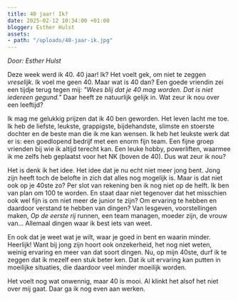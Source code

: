 ```yaml
---
title: 40 jaar! Ik?
date: 2025-02-12 10:34:00 +01:00
blogger: Esther Hulst
assets:
- path: "/uploads/40-jaar-ik.jpg"
---
```


*Door: Esther Hulst*

Deze week werd ik 40. 40 jaar! Ik? Het voelt gek, om niet te zeggen *vreselijk*. Ik voel me geen 40. Maar wat is 40 dan? Een goede vriendin zei een tijdje terug tegen mij: *"Wees blij dat je 40 mag worden. Dat is niet iedereen gegund."* Daar heeft ze natuurlijk gelijk in. Wat zeur ik nou over een leeftijd?  

Ik mag me gelukkig prijzen dat ik 40 ben geworden. Het leven lacht me toe. Ik heb de liefste, leukste, grappigste, bijdehandste, slimste en stoerste dochter en de beste man die ik me kan wensen. Ik heb het leukste werk dat er is: een goedlopend bedrijf met een enorm fijn team. Een fijne groep vrienden bij wie ik altijd terecht kan. Een leuke hobby, powerliften, waarmee ik me zelfs heb geplaatst voor het NK (boven de 40). Dus wat zeur ik nou?  

Het is denk ik het idee. Het idee dat je nu echt niet meer jong bent. Jong zijn heeft toch de belofte in zich dat alles nog mogelijk is. Maar is dat niet ook op je 40ste zo? Per slot van rekening ben ik nog niet op de helft. Ik ben van plan om 100 te worden. En staat daar niet tegenover dat het misschien ook wel fijn is om niet meer de junior te zijn? Om ervaring te hebben en daardoor verstand te hebben van dingen? Van lesgeven, voorstellingen maken, *Op de eerste rij* runnen, een team managen, moeder zijn, de vrouw van… Allemaal dingen waar ik best iets van weet.  

En ook dat je weet wat je wilt, waar je goed in bent en waarin minder. Heerlijk! Want bij jong zijn hoort ook onzekerheid, het nog niet weten, weinig ervaring en meer van dat soort dingen. Nu, op mijn 40ste, durf ik te zeggen dat ik mezelf een stuk beter ken. Dat ik uit ervaring kan putten in moeilijke situaties, die daardoor veel minder moeilijk worden.  

Het voelt nog wat onwennig, maar 40 is mooi. Al klinkt het alsof het niet over mij gaat. Daar ga ik nog even aan werken.  